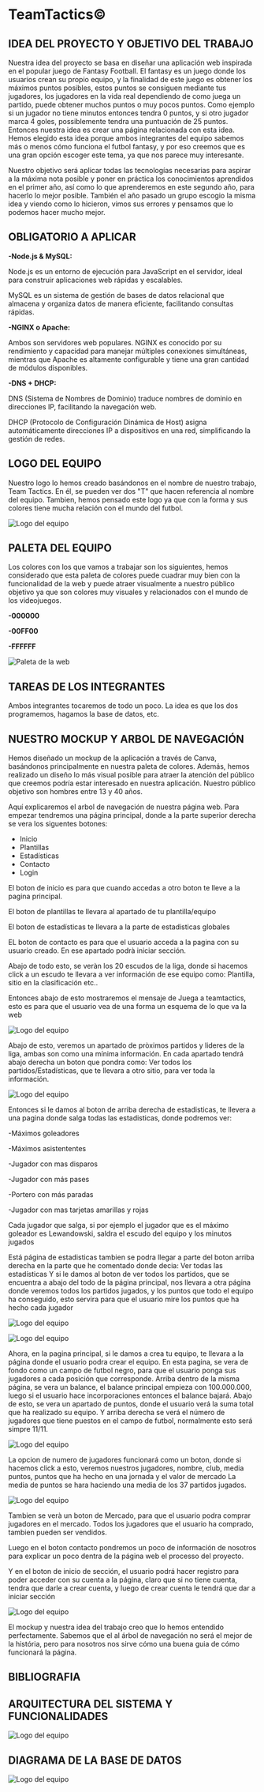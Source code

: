 # TeamTactics©

## IDEA DEL PROYECTO Y OBJETIVO DEL TRABAJO
Nuestra idea del proyecto se basa en diseñar una aplicación web inspirada en el popular juego de Fantasy Football. El fantasy es un juego donde los usuarios crean su propio equipo, y la finalidad de este juego es obtener los máximos puntos posibles, estos puntos se consiguen mediante tus jugadores, los jugadores en la vida real dependiendo de como juega un partido, puede obtener muchos puntos o muy pocos puntos. Como ejemplo si un jugador no tiene minutos entonces tendra 0 puntos, y si otro jugador marca 4 goles, possiblemente tendra una puntuación de 25 puntos. Entonces nuestra idea es crear una página relacionada con esta idea. Hemos elegido esta idea porque ambos integrantes del equipo sabemos más o menos cómo funciona el futbol fantasy, y por eso creemos que es una gran opción escoger este tema, ya que nos parece muy interesante.

Nuestro objetivo será aplicar todas las tecnologías necesarias para aspirar a la máxima nota posible y poner en práctica los conocimientos aprendidos en el primer año, así como lo que aprenderemos en este segundo año, para hacerlo lo mejor posible. También el año pasado un grupo escogio la misma idea y viendo como lo hicieron, vimos sus errores y pensamos que lo podemos hacer mucho mejor.

## OBLIGATORIO A APLICAR

__-Node.js & MySQL:__

Node.js es un entorno de ejecución para JavaScript en el servidor, ideal para construir aplicaciones web rápidas y escalables. 

MySQL es un sistema de gestión de bases de datos relacional que almacena y organiza datos de manera eficiente, facilitando consultas rápidas.

__-NGINX o Apache:__ 

Ambos son servidores web populares. NGINX es conocido por su rendimiento y capacidad para manejar múltiples conexiones simultáneas, 
mientras que Apache es altamente configurable y tiene una gran cantidad de módulos disponibles.

__-DNS + DHCP:__ 

DNS (Sistema de Nombres de Dominio) traduce nombres de dominio en direcciones IP, facilitando la navegación web. 

DHCP (Protocolo de Configuración Dinámica de Host) asigna automáticamente direcciones IP a dispositivos en una red, simplificando la gestión de redes.


## LOGO DEL EQUIPO

Nuestro logo lo hemos creado basándonos en el nombre de nuestro trabajo, Team Tactics. En él, se pueden ver dos "T" que hacen referencia al nombre del equipo. Tambien, hemos pensado este logo ya que con la forma y sus colores tiene mucha relación con el mundo del futbol.

![Logo del equipo](carpeta_fotos/logo_teamtactics_negro.png)

## PALETA DEL EQUIPO

Los colores con los que vamos a trabajar son los siguientes, hemos considerado que esta paleta de colores puede cuadrar muy bien con la funcionalidad de la web y puede atraer visualmente a nuestro público objetivo
ya que son colores muy visuales y relacionados con el mundo de los videojuegos.

__-000000__

__-00FF00__

__-FFFFFF__


![Paleta de la web](carpeta_fotos/tabladecolores.png)


## TAREAS DE LOS INTEGRANTES

Ambos integrantes tocaremos de todo un poco. La idea es que los dos programemos, hagamos la base de datos, etc.

## NUESTRO MOCKUP Y ARBOL DE NAVEGACIÓN

Hemos diseñado un mockup de la aplicación a través de Canva, basándonos principalmente en nuestra paleta de colores. Además, hemos realizado un diseño lo más visual posible para atraer la atención del público que creemos podría estar interesado en nuestra aplicación. Nuestro público objetivo son hombres entre 13 y 40 años.

Aquí explicaremos el arbol de navegación de nuestra página web.
Para empezar tendremos una página principal, donde a la parte superior derecha se vera los siguentes botones:
 - Inicio
 - Plantillas
 - Estadísticas
 - Contacto
 - Login

El boton de inicio es para que cuando accedas a otro boton te lleve a la pagina principal.

El boton de plantillas te llevara al apartado de tu plantilla/equipo

El boton de estadísticas te llevara a la parte de estadisticas globales

EL boton de contacto es para que el usuario acceda a la pagina con su usuario creado. En ese apartado podrà iniciar sección.

Abajo de todo esto, se veràn los 20 escudos de la liga, donde si hacemos click a un escudo te llevara a ver información de ese equipo como: Plantilla, sitio en la clasificación etc..

Entonces abajo de esto mostraremos el mensaje de Juega a teamtactics, esto es para que el usuario vea de una forma un esquema de lo que va la web

![Logo del equipo](carpeta_fotos/INICIO.png)

Abajo de esto, veremos un apartado de pròximos partidos y lideres de la liga, ambas son como una mínima información. En cada apartado tendrá abajo derecha un boton que pondra como: Ver todos los partidos/Estadísticas, que te llevara a otro sitio, para ver toda la información.

![Logo del equipo](carpeta_fotos/proximospartidos.png)

Entonces si le damos al boton de arriba derecha de estadisticas, te llevera a una pagina donde salga todas las estadisticas, donde podremos ver:

 -Máximos goleadores

 -Máximos asistententes
 
 -Jugador con mas disparos
 
 -Jugador con más pases

 -Portero con más paradas

 -Jugador con mas tarjetas amarillas y rojas

 Cada jugador que salga, si por ejemplo el jugador que es el máximo goleador es Lewandowski, saldra el escudo del equipo y los minutos jugados

Está página de estadisticas tambien se podra llegar a parte del boton arriba derecha en la parte que he comentado donde decia: Ver todas las estadísticas
Y si le damos al boton de ver todos los partidos, que se encuentra a abajo del todo de la página principal, nos llevara a otra página donde veremos todos los partidos jugados, y los puntos que todo el equipo ha conseguido, esto servira para que el usuario mire los puntos que ha hecho cada jugador

![Logo del equipo](carpeta_fotos/estadisiticas.png)

![Logo del equipo](carpeta_fotos/proximospartidos2.png)

Ahora, en la pagina principal, si le damos a crea tu equipo, te llevara a la página donde el usuario podra crear el equipo. En esta pagina, se vera de fondo como un campo de futbol negro, para que el usuario ponga sus jugadores a cada posición que corresponde.
Arriba dentro de la misma página, se vera un balance, el balance principal empieza con 100.000.000, luego si el usuario hace incorporaciones entonces el balance bajará. 
Abajo de esto, se vera un apartado de puntos, donde el usuario verá la suma total que ha realizado su equipo.
Y arriba derecha se verá el número de jugadores que tiene puestos en el campo de futbol, normalmente esto será simpre 11/11.

![Logo del equipo](carpeta_fotos/creatuequipo.png)

La opcion de numero de jugadores funcionará como un boton, donde si hacemos click a esto, veremos nuestros jugadores, nombre, club, media puntos, puntos que ha hecho en una jornada y el valor de mercado
La media de puntos se hara haciendo una media de los 37 partidos jugados.

![Logo del equipo](carpeta_fotos/tusjugadores.png)

Tambien se verà un boton de Mercado, para que el usuario podra comprar jugadores en el mercado.
Todos los jugadores que el usuario ha comprado, tambien pueden ser vendidos.

Luego en el boton contacto pondremos un poco de información de nosotros para explicar un poco dentra de la página web el processo del proyecto.

Y en el boton de inicio de sección, el usuario podrá hacer registro para poder acceder con su cuenta a la página, claro que si no tiene cuenta, tendra que darle a crear cuenta, y luego de crear cuenta le tendrá que dar a iniciar sección

![Logo del equipo](carpeta_fotos/arboldenavegacion.png)

El mockup y nuestra idea del trabajo creo que lo hemos entendido perfectamente. Sabemos que el al árbol de navegación no será el mejor de la história, pero para nosotros nos sirve cómo una buena guia de cómo funcionará la página.

## BIBLIOGRAFIA

## ARQUITECTURA DEL SISTEMA Y FUNCIONALIDADES

![Logo del equipo](carpeta_fotos/arquitectura.png)

## DIAGRAMA DE LA BASE DE DATOS

![Logo del equipo](carpeta_fotos/basededatos.png)
